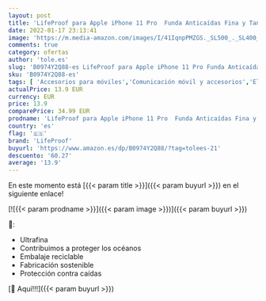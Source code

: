 ```yaml
---
layout: post
title: 'LifeProof para Apple iPhone 11 Pro  Funda Anticaídas Fina y Tansparente  SEE Series  Oh Buoy - Transparente/Azul'
date: 2022-01-17 23:13:41
image: 'https://m.media-amazon.com/images/I/41IqnpPMZGS._SL500_._SL400_.jpg'
comments: true
category: ofertas
author: 'tole.es'
slug: 'B0974Y2Q88-es LifeProof para Apple iPhone 11 Pro Funda Anticaídas Fina y...'
sku: 'B0974Y2Q88-es'
tags: [ 'Accesorios para móviles','Comunicación móvil y accesorios','Electrónica','Fundas y carcasas para teléfonos móviles','apple','iphone','lifeproof', ]
actualPrice: 13.9 EUR
currency: EUR
price: 13.9
comparePrice: 34.99 EUR
prodname: 'LifeProof para Apple iPhone 11 Pro  Funda Anticaídas Fina y Tansparente  SEE Series  Oh Buoy - Transparente/Azul'
country: 'es'
flag: '🇪🇸'
brand: 'LifeProof'
buyurl: 'https://www.amazon.es/dp/B0974Y2Q88/?tag=tolees-21'
descuento: '60.27'
average: '13.9'
---
```


En este momento está [{{< param title >}}]({{< param buyurl >}}) en el siguiente enlace!

[![{{< param prodname >}}]({{< param image >}})]({{< param buyurl >}})

🔎:

- Ultrafina
- Contribuimos a proteger los océanos
- Embalaje reciclable
- Fabricación sostenible
- Protección contra caídas

[🛒 Aquí!!!]({{< param buyurl >}})
